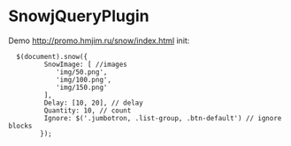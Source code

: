 # SnowjQueryPlugin
Demo http://promo.hmjim.ru/snow/index.html
init: 

      $(document).snow({
			 SnowImage: [ //images
				'img/50.png',
				'img/100.png',
				'img/150.png'
			 ],
			 Delay: [10, 20], // delay
			 Quantity: 10, // count
			 Ignore: $('.jumbotron, .list-group, .btn-default') // ignore blocks
			});
